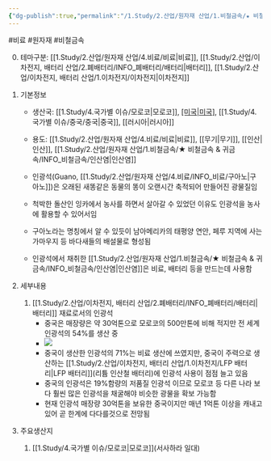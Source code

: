```yaml
---
{"dg-publish":true,"permalink":"/1.Study/2.산업/원자재 산업/1.비철금속/★ 비철금속 & 귀금속/INFO_비철금속/인광석/","created":"2024-11-20T21:02:28.606+09:00","updated":"2025-06-26T12:42:59.465+09:00"}
---
```


#비료 #원자재 #비철금속

0. 테마구분: [[1.Study/2.산업/원자재 산업/4.비료/비료\|비료]], [[1.Study/2.산업/이차전지, 배터리 산업/2.폐배터리/INFO_폐배터리/배터리\|배터리]], [[1.Study/2.산업/이차전지, 배터리 산업/1.이차전지/이차전지\|이차전지]]

1. 기본정보

	- 생산국: [[1.Study/4.국가별 이슈/모로코\|모로코]], [[미국\|미국]](플로리다), [[1.Study/4.국가별 이슈/중국/중국\|중국]], [[러시아\|러시아]]
	- 용도: [[1.Study/2.산업/원자재 산업/4.비료/비료\|비료]], [[무기\|무기]], [[인산\|인산]], [[1.Study/2.산업/원자재 산업/1.비철금속/★ 비철금속 & 귀금속/INFO_비철금속/인산염\|인산염]]

	- 인광석(Guano, [[1.Study/2.산업/원자재 산업/4.비료/INFO_비료/구아노\|구아노]])은 오래된 새똥같은 동물의 똥이 오랜시간 축적되어 만들어진 광물질임
	- 척박한 돌산인 잉카에서 농사를 하면서 살아갈 수 있었던 이유도 인광석을 농사에 활용할 수 있어서임
	- 구아노라는 명칭에서 알 수 있듯이 남아메리카의 태평양 연안, 페루 지역에 사는 가마우지 등 바다새들의 배설물로 형성됨
	- 인광석에서 채취한 [[1.Study/2.산업/원자재 산업/1.비철금속/★ 비철금속 & 귀금속/INFO_비철금속/인산염\|인산염]]은 비료, 배터리 등을 만드는데 사용함

2. 세부내용
	1. [[1.Study/2.산업/이차전지, 배터리 산업/2.폐배터리/INFO_폐배터리/배터리\|배터리]] 재료로서의 인광석
		- 중국은 매장량은 약 30억톤으로 모로코의 500만톤에 비해 적지만 전 세계 인광석의 54%를 생산 중  
		- ![](https://i.imgur.com/voxQiaK.png)
		- 중국이 생산한 인광석의 71%는 비료 생산에 쓰였지만, 중국이 주력으로 생산하는 [[1.Study/2.산업/이차전지, 배터리 산업/1.이차전지/LFP 배터리\|LFP 배터리]](리튬 인산철 배터리)에 인광석 사용이 점점 늘고 있음
		- 중국의 인광석은 19%함량의 저품질 인광석 이므로 모로코 등 다른 나라 보다 훨씬 많은 인광석을 채굴해야 비슷한 광물을 확보 가능함
		- 현재 인광석 매장량 30억톤을 보유한 중국이지만 매년 1억톤 이상을 캐내고 있어 곧 한계에 다다를것으로 전망됨

3. 주요생산지
	1. [[1.Study/4.국가별 이슈/모로코\|모로코]](서사하라 일대)
